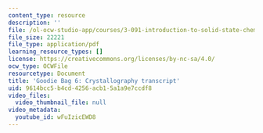 ```yaml
---
content_type: resource
description: ''
file: /ol-ocw-studio-app/courses/3-091-introduction-to-solid-state-chemistry-fall-2018/wFuIzicEWD8_transcript.pdf
file_size: 22221
file_type: application/pdf
learning_resource_types: []
license: https://creativecommons.org/licenses/by-nc-sa/4.0/
ocw_type: OCWFile
resourcetype: Document
title: 'Goodie Bag 6: Crystallography transcript'
uid: 9614bcc5-b4cd-4256-acb1-5a1a9e7ccdf8
video_files:
  video_thumbnail_file: null
video_metadata:
  youtube_id: wFuIzicEWD8
---
```

